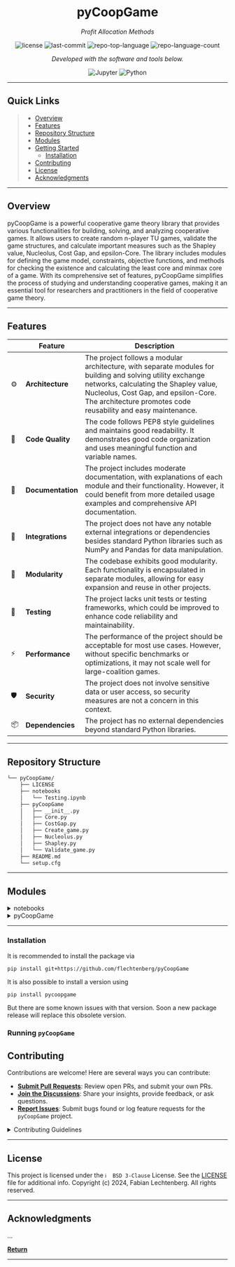 <p align="center">
</p>
<p align="center">
    <h1 align="center">pyCoopGame</h1>
</p>
<p align="center">
    <em>Profit Allocation Methods</em>
</p>
<p align="center">
	<img src="https://img.shields.io/github/license/flechtenberg/pyCoopGame?style=flat&color=0080ff" alt="license">
	<img src="https://img.shields.io/github/last-commit/flechtenberg/pyCoopGame?style=flat&logo=git&logoColor=white&color=0080ff" alt="last-commit">
	<img src="https://img.shields.io/github/languages/top/flechtenberg/pyCoopGame?style=flat&color=0080ff" alt="repo-top-language">
	<img src="https://img.shields.io/github/languages/count/flechtenberg/pyCoopGame?style=flat&color=0080ff" alt="repo-language-count">
<p>
<p align="center">
		<em>Developed with the software and tools below.</em>
</p>
<p align="center">
	<img src="https://img.shields.io/badge/Jupyter-F37626.svg?style=flat&logo=Jupyter&logoColor=white" alt="Jupyter">
	<img src="https://img.shields.io/badge/Python-3776AB.svg?style=flat&logo=Python&logoColor=white" alt="Python">
</p>
<hr>

##  Quick Links

> - [ Overview](#-overview)
> - [ Features](#-features)
> - [ Repository Structure](#-repository-structure)
> - [ Modules](#-modules)
> - [ Getting Started](#-getting-started)
>   - [ Installation](#-installation)
> - [ Contributing](#-contributing)
> - [ License](#-license)
> - [ Acknowledgments](#-acknowledgments)

---

##  Overview

pyCoopGame is a powerful cooperative game theory library that provides various functionalities for building, solving, and analyzing cooperative games. It allows users to create random n-player TU games, validate the game structures, and calculate important measures such as the Shapley value, Nucleolus, Cost Gap, and epsilon-Core. The library includes modules for defining the game model, constraints, objective functions, and methods for checking the existence and calculating the least core and minmax core of a game. With its comprehensive set of features, pyCoopGame simplifies the process of studying and understanding cooperative games, making it an essential tool for researchers and practitioners in the field of cooperative game theory.

---

##  Features

|    |   Feature         | Description |
|----|-------------------|---------------------------------------------------------------|
| ⚙️  | **Architecture**  | The project follows a modular architecture, with separate modules for building and solving utility exchange networks, calculating the Shapley value, Nucleolus, Cost Gap, and epsilon-Core. The architecture promotes code reusability and easy maintenance. |
| 🔩 | **Code Quality**  | The code follows PEP8 style guidelines and maintains good readability. It demonstrates good code organization and uses meaningful function and variable names. |
| 📄 | **Documentation** | The project includes moderate documentation, with explanations of each module and their functionality. However, it could benefit from more detailed usage examples and comprehensive API documentation. |
| 🔌 | **Integrations**  | The project does not have any notable external integrations or dependencies besides standard Python libraries such as NumPy and Pandas for data manipulation. |
| 🧩 | **Modularity**    | The codebase exhibits good modularity. Each functionality is encapsulated in separate modules, allowing for easy expansion and reuse in other projects. |
| 🧪 | **Testing**       | The project lacks unit tests or testing frameworks, which could be improved to enhance code reliability and maintainability. |
| ⚡️  | **Performance**   | The performance of the project should be acceptable for most use cases. However, without specific benchmarks or optimizations, it may not scale well for large-coalition games. |
| 🛡️ | **Security**      | The project does not involve sensitive data or user access, so security measures are not a concern in this context. |
| 📦 | **Dependencies**  | The project has no external dependencies beyond standard Python libraries. |


---

##  Repository Structure

```sh
└── pyCoopGame/
    ├── LICENSE
    ├── notebooks
    │   └── Testing.ipynb
    ├── pyCoopGame
    │   ├── __init__.py
    │   ├── Core.py
    │   ├── CostGap.py
    │   ├── Create_game.py
    │   ├── Nucleolus.py
    │   ├── Shapley.py
    │   └── Validate_game.py
    ├── README.md
    └── setup.cfg
```

---

##  Modules

<details closed><summary>notebooks</summary>

| File                                                                                            | Summary                                                                                                                                                                                                                                                                                                                       |
| ---                                                                                             | ---                                                                                                                                                                                                                                                                                                                           |
| [Testing.ipynb](https://github.com/flechtenberg/pyCoopGame/blob/master/notebooks\Testing.ipynb) | This code snippet in the Testing.ipynb notebook is used to test and validate the functionality of the pyCoopGame library. It creates a random 3-player game, validates the game, checks if the core is empty, and calculates the Shapley value, Nucleolus, Cost Gap, and epsilon-Core. The results are stored in a dataframe. |

</details>

<details closed><summary>pyCoopGame</summary>

| File                                                                                                   | Summary                                                                                                                                                                                                                                                                                                                                                                                                                                                                                                   |
| ---                                                                                                    | ---                                                                                                                                                                                                                                                                                                                                                                                                                                                                                                       |
| [Core.py](https://github.com/flechtenberg/pyCoopGame/blob/master/pyCoopGame\Core.py)                   | The `Core.py` file in the `pyCoopGame` repository contains functions related to building and solving an abstract model of a utility exchange network. It defines the model structure, constraints, objective functions, and provides methods for checking the existence and calculating the least core and minmax core of a game.                                                                                                                                                                         |
| [CostGap.py](https://github.com/flechtenberg/pyCoopGame/blob/master/pyCoopGame\CostGap.py)             | The code snippet in `CostGap.py` is a function `tauvalue(game)` that calculates the tau value in cooperative game theory. It takes a game as input and performs calculations to determine the tau value for each player. The code extracts the set of players, changes the data type of coalitions, finds the grand coalition, determines marginal profits, calculates the minimum claim, determines alpha, and finally computes the tau value for each player. The function then returns the tau values. |
| [Create_game.py](https://github.com/flechtenberg/pyCoopGame/blob/master/pyCoopGame\Create_game.py)     | This code snippet `Create_game.py` is part of the `pyCoopGame` repository. It contains a function that creates a random n-player TU game and returns it as a DataFrame. The function generates all possible coalitions and assigns random benefits to each coalition. It also sets a random seed if provided.                                                                                                                                                                                             |
| [Nucleolus.py](https://github.com/flechtenberg/pyCoopGame/blob/master/pyCoopGame\Nucleolus.py)         | The code snippet in pyCoopGame/Nucleolus.py defines functions for creating and solving an optimization model to calculate the nucleolus of a cooperative game. The functions build and instantiate the model, solve it using a specified solver, and return the nucleolus values. There are also functions for comparing nucleolus values and ranking them based on a set of deltas.                                                                                                                      |
| [Shapley.py](https://github.com/flechtenberg/pyCoopGame/blob/master/pyCoopGame\Shapley.py)             | The Shapley.py code in the pyCoopGame repository calculates the Shapley value for each player in a cooperative game. It uses a difference in gains approach to determine the contribution of each player to every possible coalition. The result is returned as a dictionary.                                                                                                                                                                                                                             |
| [Validate_game.py](https://github.com/flechtenberg/pyCoopGame/blob/master/pyCoopGame\Validate_game.py) | The code in Validate_game.py validates the style of a passed dataframe for a cooperative game. It checks the format, data types, number of players, and other properties to ensure the dataframe is correctly structured. The code outputs messages indicating the correctness of the dataframe based on the validation checks performed.                                                                                                                                                                 |

</details>

---

###  Installation

It is recommended to install the package via
```
pip install git+https://github.com/flechtenberg/pyCoopGame
```

It is also possible to install a version using 
```
pip install pycoopgame
```
But there are some known issues with that version. Soon a new package release will replace this obsolete version.

###  Running `pyCoopGame`



##  Contributing

Contributions are welcome! Here are several ways you can contribute:

- **[Submit Pull Requests](https://github.com/flechtenberg/pyCoopGame/blob/main/CONTRIBUTING.md)**: Review open PRs, and submit your own PRs.
- **[Join the Discussions](https://github.com/flechtenberg/pyCoopGame/discussions)**: Share your insights, provide feedback, or ask questions.
- **[Report Issues](https://github.com/flechtenberg/pyCoopGame/issues)**: Submit bugs found or log feature requests for the `pyCoopGame` project.

<details closed>
    <summary>Contributing Guidelines</summary>

1. **Fork the Repository**: Start by forking the project repository to your github account.
2. **Clone Locally**: Clone the forked repository to your local machine using a git client.
   ```sh
   git clone https://github.com/flechtenberg/pyCoopGame
   ```
3. **Create a New Branch**: Always work on a new branch, giving it a descriptive name.
   ```sh
   git checkout -b new-feature-x
   ```
4. **Make Your Changes**: Develop and test your changes locally.
5. **Commit Your Changes**: Commit with a clear message describing your updates.
   ```sh
   git commit -m 'Implemented new feature x.'
   ```
6. **Push to GitHub**: Push the changes to your forked repository.
   ```sh
   git push origin new-feature-x
   ```
7. **Submit a Pull Request**: Create a PR against the original project repository. Clearly describe the changes and their motivations.

Once your PR is reviewed and approved, it will be merged into the main branch.

</details>

---

##  License

This project is licensed under the `ℹ️  BSD 3-Clause` License. See the [LICENSE](LICENSE) file for additional info.
Copyright (c) 2024, Fabian Lechtenberg. All rights reserved.

---

##  Acknowledgments

...

[**Return**](#-quick-links)

---
